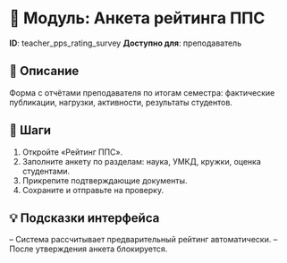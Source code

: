 # 📘 Модуль: Анкета рейтинга ППС
**ID**: teacher_pps_rating_survey
**Доступно для**: преподаватель

## 📝 Описание
Форма с отчётами преподавателя по итогам семестра: фактические публикации, нагрузки, активности, результаты студентов.

## 🩜 Шаги
1. Откройте «Рейтинг ППС».
2. Заполните анкету по разделам: наука, УМКД, кружки, оценка студентами.
3. Прикрепите подтверждающие документы.
4. Сохраните и отправьте на проверку.

## 💡 Подсказки интерфейса
– Система рассчитывает предварительный рейтинг автоматически.
– После утверждения анкета блокируется.
